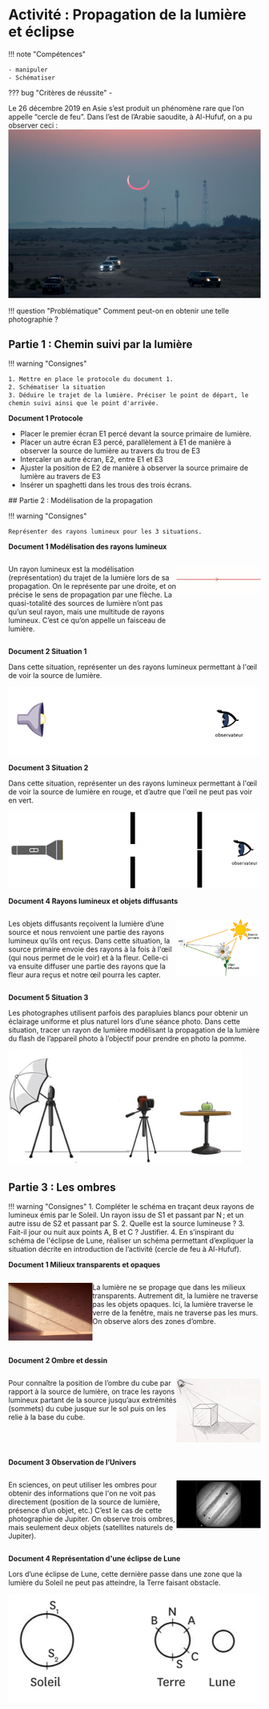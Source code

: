 # Activité : Propagation de la lumière et éclipse

!!! note "Compétences"

    - manipuler
    - Schématiser
    
??? bug "Critères de réussite"
    - 

Le 26 décembre 2019 en Asie s’est produit un phénomène rare que l’on appelle “cercle de feu”. Dans l’est de l’Arabie saoudite, à Al-Hufuf, on a pu observer ceci :
![](pictures/eclipseAlHufuf.png)

!!! question "Problématique"
    Comment peut-on en obtenir une telle photographie ?


## Partie 1 : Chemin suivi par la lumière

!!! warning "Consignes"

    1. Mettre en place le protocole du document 1.
    2. Schématiser la situation
    3. Déduire le trajet de la lumière. Préciser le point de départ, le chemin suivi ainsi que le point d'arrivée. 


**Document 1 Protocole**

- Placer le premier écran E1 percé devant la source primaire de lumière.
- Placer un autre écran E3 percé, parallèlement à E1 de manière à observer la source de lumière au travers du trou de E3
- Intercaler un autre écran, E2, entre E1 et E3
- Ajuster la position de E2 de manière à observer la source primaire de lumière au travers de E3
- Insérer un spaghetti dans les trous des trois écrans.


## Partie 2 : Modélisation de la propagation

!!! warning "Consignes"

    Représenter des rayons lumineux pour les 3 situations. 

**Document 1 Modélisation des rayons lumineux**

<div markdown style="display:flex; flex-direction:row;">
<div markdown style="display:flex; flex: 2 1 0; flex-direction:row;">


Un rayon lumineux est la modélisation (représentation) du trajet de la lumière lors de sa propagation. 
On le représente par une droite, et on précise le sens de propagation par une flèche.
La quasi-totalité des sources de lumière n’ont pas qu’un seul rayon, mais une multitude de rayons lumineux. C’est ce qu’on appelle un faisceau de lumière. 
</div>
<div markdown style="display:flex; flex: 1 1 0; flex-direction:row;">

![](pictures/schemaRayonLumiere.png)
</div>
</div>

**Document 2 Situation 1**

Dans cette situation, représenter un des rayons lumineux permettant à l'œil de voir la source de lumière.

![Situation 1 ](pictures/situation1.png)


**Document 3 Situation 2**


Dans cette situation, représenter un des rayons lumineux permettant à l'œil de voir la source de lumière en rouge, et d’autre que l'œil ne peut pas voir en vert.

![Situation 2](pictures/situation2.png)

**Document 4 Rayons lumineux et objets diffusants**

<div markdown style="display:flex; flex-direction:row;">
<div markdown style="display:flex; flex: 2 1 0; flex-direction:row;">

Les objets diffusants reçoivent la lumière d’une source et nous renvoient une partie des rayons lumineux qu’ils ont reçus. 
Dans cette situation, la source primaire envoie des rayons à la fois à l'œil (qui nous permet de le voir) et à la fleur. Celle-ci va ensuite diffuser une partie des rayons que la fleur aura reçus et notre œil pourra les capter. 

</div>
<div markdown style="display:flex; flex: 1 1 0; flex-direction:row;">

![](pictures/objDiffuRayons.png)

</div>
</div>

**Document 5 Situation 3**

Les photographes utilisent parfois des parapluies blancs pour obtenir un éclairage uniforme et plus naturel lors d’une séance photo. 
Dans cette situation, tracer un rayon de lumière modélisant la propagation de la lumière du flash de l’appareil photo à l’objectif pour prendre en photo la pomme.  

![situation 3](pictures/situation3.png)
 


## Partie 3 : Les ombres


!!! warning "Consignes"
    1. Compléter le schéma en traçant deux rayons de lumineux émis par le Soleil. Un rayon issu de S1 et passant par N ; et un autre issu de S2 et passant par S. 
    2. Quelle est la source lumineuse ?
    3. Fait-il jour ou nuit aux points A, B et C ? Justifier. 
    4. En s’inspirant du schéma de l'éclipse de Lune, réaliser un schéma permettant d’expliquer la situation décrite en introduction de l’activité (cercle de feu à Al-Hufuf).

**Document 1 Milieux transparents et opaques**

<div markdown style="display:flex; flex-direction:row;">
<div markdown style="display:flex; flex: 1 1 0; flex-direction:row;">

![](pictures/ombres.png)

</div>
<div markdown style="display:flex; flex: 2 1 0; flex-direction:row;">

La lumière ne se propage que dans les milieux transparents. Autrement dit, la lumière ne traverse pas les objets opaques. 
Ici, la lumière traverse le verre de la fenêtre, mais ne traverse pas les murs. On observe alors des zones d’ombre.

</div>
</div>


**Document 2 Ombre et dessin**

<div markdown style="display:flex; flex-direction:row;">
<div markdown style="display:flex; flex: 2 1 0; flex-direction:row;">

Pour connaître la position de l’ombre du cube par rapport à la source de lumière, on trace les rayons lumineux partant de la source jusqu’aux extrémités (sommets) du cube jusque sur le sol puis on les relie à la base du cube. 

</div>
<div markdown style="display:flex; flex: 1 1 0; flex-direction:row;">

![](pictures/dessinOmbres.png)

</div>
</div>


**Document 3 Observation de l’Univers**

<div markdown style="display:flex; flex-direction:row;">
<div markdown style="display:flex; flex: 2 1 0; flex-direction:row;">

En sciences, on peut utiliser les ombres pour obtenir des informations que l'on ne voit pas directement (position de la source de lumière, présence d’un objet, etc.) C’est le cas de cette photographie de Jupiter. On observe trois ombres, mais seulement deux objets (satellites naturels de Jupiter).


</div>
<div markdown style="display:flex; flex: 1 1 0; flex-direction:row;">

![](pictures/jupiter.png)

</div>
</div>

**Document 4 Représentation d'une éclipse de Lune**

Lors d’une éclipse de Lune, cette dernière passe dans une zone que la lumière du Soleil ne peut pas atteindre, la Terre faisant obstacle.

![](pictures/eclipseLune.png)



